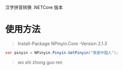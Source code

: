 汉字拼音转换 .NETCore 版本

# 使用方法

> Install-Package NPinyin.Core -Version 2.1.3

```csharp
var pinyin = NPinyin.Pinyin.GetPinyin("我是中国人");
```

> wo shi zhong guo ren
